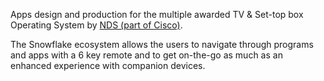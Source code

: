 Apps design and production for the multiple awarded TV & Set-top box Operating System by <a href="http://nds-snowflake.com/" target="_blank">NDS (part of Cisco)</a>.

The Snowflake ecosystem allows the users to navigate through programs and apps with a 6 key remote and to get on-the-go as much as an enhanced experience with companion devices.